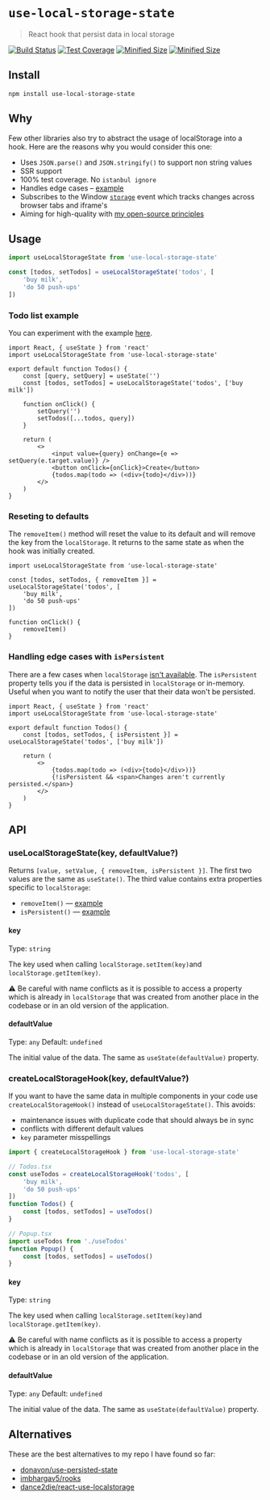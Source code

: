 # `use-local-storage-state`

> React hook that persist data in local storage

[![Build Status](https://www.travis-ci.com/astoilkov/use-local-storage-state.svg?branch=master)](https://travis-ci.org/astoilkov/use-local-storage-state)
[![Test Coverage](https://img.shields.io/codeclimate/coverage/astoilkov/use-local-storage-state)](https://codeclimate.com/github/astoilkov/use-local-storage-state/test_coverage)
[![Minified Size](https://img.shields.io/npm/dm/use-local-storage-state)](https://www.npmjs.com/package/use-local-storage-state)
[![Minified Size](https://badgen.net/bundlephobia/min/use-local-storage-state)](https://bundlephobia.com/result?p=use-local-storage-state)

## Install

```shell
npm install use-local-storage-state
```

## Why

Few other libraries also try to abstract the usage of localStorage into a hook. Here are the reasons why you would consider this one:

- Uses `JSON.parse()` and `JSON.stringify()` to support non string values
- SSR support
- 100% test coverage. No `istanbul ignore`
- Handles edge cases – [example](#is-persistent-example)
- Subscribes to the Window [`storage`](https://developer.mozilla.org/en-US/docs/Web/API/Window/storage_event) event which tracks changes across browser tabs and iframe's
- Aiming for high-quality with [my open-source principles](https://astoilkov.com/my-open-source-principles)

## Usage

```typescript
import useLocalStorageState from 'use-local-storage-state'

const [todos, setTodos] = useLocalStorageState('todos', [
    'buy milk',
    'do 50 push-ups'
])
```

### Todo list example

You can experiment with the example [here](https://codesandbox.io/s/todos-example-q48ch?file=/src/App.tsx).

```tsx
import React, { useState } from 'react'
import useLocalStorageState from 'use-local-storage-state'

export default function Todos() {
    const [query, setQuery] = useState('')
    const [todos, setTodos] = useLocalStorageState('todos', ['buy milk'])

    function onClick() {
        setQuery('')
        setTodos([...todos, query])
    }

    return (
        <>
            <input value={query} onChange={e => setQuery(e.target.value)} />
            <button onClick={onClick}>Create</button>
            {todos.map(todo => (<div>{todo}</div>))}
        </>
    )
}

```

<div id="is-persistent-example"></div>

### Reseting to defaults

The `removeItem()` method will reset the value to its default and will remove the key from the `localStorage`. It returns to the same state as when the hook was initially created.

```tsx
import useLocalStorageState from 'use-local-storage-state'

const [todos, setTodos, { removeItem }] = useLocalStorageState('todos', [
    'buy milk',
    'do 50 push-ups'
])

function onClick() {
    removeItem()
}
```

### Handling edge cases with `isPersistent`

There are a few cases when `localStorage` [isn't available](https://github.com/astoilkov/use-local-storage-state/blob/7db8872397eae8b9d2421f068283286847f326ac/index.ts#L3-L11). The `isPersistent` property tells you if the data is persisted in `localStorage` or in-memory. Useful when you want to notify the user that their data won't be persisted.

```tsx
import React, { useState } from 'react'
import useLocalStorageState from 'use-local-storage-state'

export default function Todos() {
    const [todos, setTodos, { isPersistent }] = useLocalStorageState('todos', ['buy milk'])

    return (
        <>
            {todos.map(todo => (<div>{todo}</div>))}
            {!isPersistent && <span>Changes aren't currently persisted.</span>}
        </>
    )
}

```

## API

### useLocalStorageState(key, defaultValue?)

Returns `[value, setValue, { removeItem, isPersistent }]`. The first two values are the same as `useState()`. The third value contains extra properties specific to `localStorage`:
- `removeItem()` — [example](#reseting-to-defaults)
- `isPersistent()` — [example](#handling-edge-cases-with-ispersistent)

#### key

Type: `string`

The key used when calling `localStorage.setItem(key)`and `localStorage.getItem(key)`.

⚠️ Be careful with name conflicts as it is possible to access a property which is already in `localStorage` that was created from another place in the codebase or in an old version of the application.

#### defaultValue

Type: `any`
Default: `undefined`

The initial value of the data. The same as `useState(defaultValue)` property.

<div id="create-local-storage-state-hook"></div>

### createLocalStorageHook(key, defaultValue?)

If you want to have the same data in multiple components in your code use `createLocalStorageHook()` instead of `useLocalStorageState()`. This avoids:
- maintenance issues with duplicate code that should always be in sync
- conflicts with different default values
- `key` parameter misspellings

```typescript
import { createLocalStorageHook } from 'use-local-storage-state'

// Todos.tsx
const useTodos = createLocalStorageHook('todos', [
    'buy milk',
    'do 50 push-ups'
])
function Todos() {
    const [todos, setTodos] = useTodos()
}

// Popup.tsx
import useTodos from './useTodos'
function Popup() {
    const [todos, setTodos] = useTodos()
}
```

#### key

Type: `string`

The key used when calling `localStorage.setItem(key)`and `localStorage.getItem(key)`.

⚠️ Be careful with name conflicts as it is possible to access a property which is already in `localStorage` that was created from another place in the codebase or in an old version of the application.

#### defaultValue

Type: `any`
Default: `undefined`

The initial value of the data. The same as `useState(defaultValue)` property.

## Alternatives

These are the best alternatives to my repo I have found so far:
- [donavon/use-persisted-state](https://github.com/donavon/use-persisted-state)
- [imbhargav5/rooks](https://github.com/imbhargav5/rooks/blob/master/packages/localstorage-state/README.md)
- [dance2die/react-use-localstorage](https://github.com/dance2die/react-use-localstorage)
